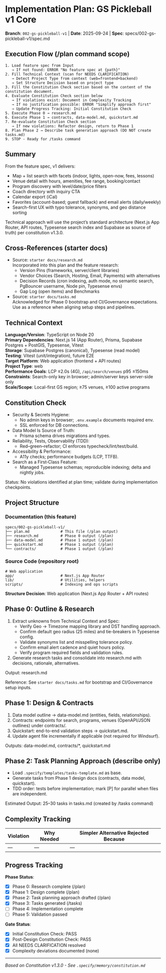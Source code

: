 # Implementation Plan: GS Pickleball v1 Core

**Branch**: `002-gs-pickleball-v1` | **Date**: 2025-09-24 | **Spec**: specs/002-gs-pickleball-v1/spec.md

## Execution Flow (/plan command scope)

```text
1. Load feature spec from Input
   → If not found: ERROR "No feature spec at {path}"
2. Fill Technical Context (scan for NEEDS CLARIFICATION)
   → Detect Project Type from context (web=frontend+backend)
   → Set Structure Decision based on project type
3. Fill the Constitution Check section based on the content of the constitution document.
4. Evaluate Constitution Check section below
   → If violations exist: Document in Complexity Tracking
   → If no justification possible: ERROR "Simplify approach first"
   → Update Progress Tracking: Initial Constitution Check
5. Execute Phase 0 → research.md
6. Execute Phase 1 → contracts, data-model.md, quickstart.md
7. Re-evaluate Constitution Check section
   → If new violations: Refactor design, return to Phase 1
8. Plan Phase 2 → Describe task generation approach (DO NOT create tasks.md)
9. STOP - Ready for /tasks command
```

## Summary

From the feature spec, v1 delivers:

- Map + list search with facets (indoor, lights, open-now, fees, lessons)
- Venue detail with hours, amenities, fee range, booking/contact
- Program discovery with level/date/price filters
- Coach directory with inquiry CTA
- Calendar export (iCal)
- Favorites (account-based; guest fallback) and email alerts (daily/weekly)
- Search-first UX with typo tolerance, synonyms, and geo distance sorting

Technical approach will use the project’s standard architecture (Next.js App Router, API routes, Typesense search index and Supabase as source of truth) per constitution v1.3.0.

## Cross-References (starter docs)

- Source: `starter docs/research.md`  
  Incorporated into this plan and the feature research:
  - Version Pins (frameworks, server/client libraries)
  - Vendor Choices (Search, Hosting, Email, Payments) with alternatives
  - Decision Records (cron indexing, auth mode, no semantic search, PgBouncer username, Node pin, Typesense envs)
  - Gap Log (open items) and Benchmarks
- Source: `starter docs/tasks.md`  
  Acknowledged for Phase 0 bootstrap and CI/Governance expectations. Use as a reference when aligning setup steps and pipelines.

## Technical Context

**Language/Version**: TypeScript on Node 20  
**Primary Dependencies**: Next.js 14 (App Router), Prisma, Supabase Postgres + PostGIS, Typesense, Vitest  
**Storage**: Supabase Postgres (canonical), Typesense (read model)  
**Testing**: Vitest (unit/integration), future E2E  
**Target Platform**: Web application (frontend + API routes)  
**Project Type**: web  
**Performance Goals**: LCP ≤2.0s (4G), `/api/search/venues` p95 ≤150ms  
**Constraints**: Search-only key in browser; admin/server keys server-side only  
**Scale/Scope**: Local-first GS region; ≥75 venues, ≥100 active programs

## Constitution Check

- Security & Secrets Hygiene:  
  - No admin keys in browser; `.env.example` documents required env.  
  - SSL enforced for DB connections.  
- Data Model Is Source of Truth:  
  - Prisma schema drives migrations and types.  
- Reliability, Tests, Observability (TDD):  
  - Red–green–refactor; CI enforces typecheck/lint/test/build.  
- Accessibility & Performance:  
  - A11y checks; performance budgets (LCP, TTFB).  
- Search as a First‑Class Feature:  
  - Managed Typesense schemas; reproducible indexing; delta and nightly jobs.

Status: No violations identified at plan time; validate during implementation checkpoints.

## Project Structure

### Documentation (this feature)

```text
specs/002-gs-pickleball-v1/
├── plan.md              # This file (/plan output)
├── research.md          # Phase 0 output (/plan)
├── data-model.md        # Phase 1 output (/plan)
├── quickstart.md        # Phase 1 output (/plan)
└── contracts/           # Phase 1 output (/plan)
```

### Source Code (repository root)

```text
# Web application
app/                     # Next.js App Router
lib/                     # Utilities, helpers
scripts/                 # Indexing and ops scripts
```

**Structure Decision**: Web application (Next.js App Router + API routes)

## Phase 0: Outline & Research

1. Extract unknowns from Technical Context and Spec:
   - Verify Geo → Timezone mapping library and DST handling approach.  
   - Confirm default geo radius (25 miles) and tie-breakers in Typesense config.  
   - Validate synonyms list and misspelling tolerance policy.  
   - Confirm email alert cadence and quiet hours policy.  
   - Verify program required fields and validation rules.  
2. Generate research tasks and consolidate into research.md with decisions, rationale, alternatives.

  Output: research.md
  
  Reference: See `starter docs/tasks.md` for bootstrap and CI/Governance setup inputs.

## Phase 1: Design & Contracts

1. Data model outline → data-model.md (entities, fields, relationships).  
2. Contracts: endpoints for search, programs, venues (OpenAPI/JSON outlines) under contracts/.  
3. Quickstart: end-to-end validation steps → quickstart.md.  
4. Update agent file incrementally if applicable (not required for Windsurf).

Outputs: data-model.md, contracts/*, quickstart.md

## Phase 2: Task Planning Approach (describe only)

- Load `.specify/templates/tasks-template.md` as base.  
- Generate tasks from Phase 1 design docs (contracts, data model, quickstart).  
- TDD order: tests before implementation; mark [P] for parallel when files are independent.

Estimated Output: 25–30 tasks in tasks.md (created by /tasks command)

## Complexity Tracking

| Violation | Why Needed | Simpler Alternative Rejected Because |
|-----------|------------|-------------------------------------|
| — | — | — |

## Progress Tracking

**Phase Status**:  
- [x] Phase 0: Research complete (/plan)  
- [x] Phase 1: Design complete (/plan)  
- [x] Phase 2: Task planning approach drafted (/plan)  
- [x] Phase 3: Tasks generated (/tasks)  
- [ ] Phase 4: Implementation complete  
- [ ] Phase 5: Validation passed  

**Gate Status**:  
- [x] Initial Constitution Check: PASS  
- [x] Post-Design Constitution Check: PASS  
- [x] All NEEDS CLARIFICATION resolved  
- [x] Complexity deviations documented (none)  

---  
*Based on Constitution v1.3.0 - See `.specify/memory/constitution.md`*
